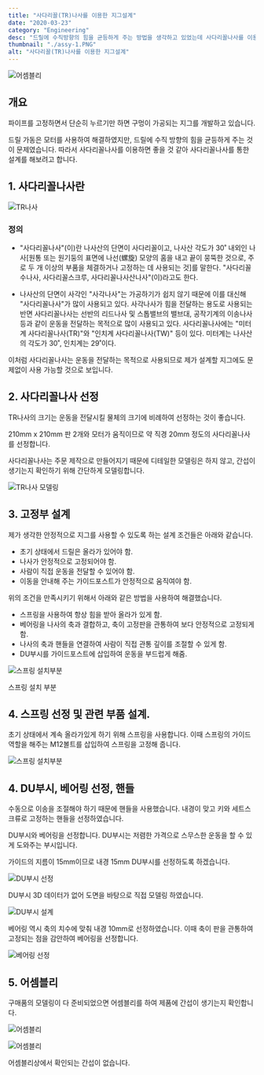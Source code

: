```yaml
---
title: "사다리꼴(TR)나사를 이용한 지그설계"
date: "2020-03-23"
category: "Engineering"
desc: "드릴에 수직방향의 힘을 균등하게 주는 방법을 생각하고 있었는데 사다리꼴나사를 이용하면 좋을 것 같아 사다리꼴나사를 통한 설계를 해보려고 합니다."
thumbnail: "./assy-1.PNG"
alt: "사다리꼴(TR)나사를 이용한 지그설계"
---
```


![어셈블리](./assy-1.PNG)

## 개요

파이프를 고정하면서 단순히 누르기만 하면 구멍이 가공되는 지그를 개발하고 있습니다.

드릴 가동은 모터를 사용하여 해결하였지만, 드릴에 수직 방향의 힘을 균등하게 주는 것이 문제였습니다. 따라서 사다리꼴나사를 이용하면 좋을 것 같아 사다리꼴나사를 통한 설계를 해보려고 합니다.

## 1. 사다리꼴나사란

![TR나사](./tr-2.jpg)

### 정의

- "사다리꼴나사"(이)란 나사산의 단면이 사다리꼴이고, 나사산 각도가 30˚ 내외인 나사[원통 또는 원기둥의 표면에 나선(螺旋) 모양의 홈을 내고 끝이 뭉뚝한 것으로, 주로 두 개 이상의 부품을 체결하거나 고정하는 데 사용되는 것]를 말한다. "사다리꼴수나사, 사다리꼴스크루, 사다리꼴나사산나사"(이)라고도 한다.

- 나사산의 단면이 사각인 "사각나사"는 가공하기가 쉽지 않기 때문에 이를 대신해 "사다리꼴나사"가 많이 사용되고 있다. 사각나사가 힘을 전달하는 용도로 사용되는 반면 사다리꼴나사는 선반의 리드나사 및 스톱밸브의 밸브대, 공작기계의 이송나사 등과 같이 운동을 전달하는 목적으로 많이 사용되고 있다. 사다리꼴나사에는 "미터계 사다리꼴나사(TR)"와 "인치계 사다리꼴나사(TW)" 등이 있다. 미터계는 나사산의 각도가 30˚, 인치계는 29˚이다.

이처럼 사다리꼴나사는 운동을 전달하는 목적으로 사용되므로 제가 설계할 지그에도 문제없이 사용 가능할 것으로 보입니다.

## 2. 사다리꼴나사 선정

TR나사의 크기는 운동을 전달시킬 물체의 크기에 비례하여 선정하는 것이 좋습니다.

210mm x 210mm 판 2개와 모터가 움직이므로 약 직경 20mm 정도의 사다리꼴나사를 선정합니다.

사다리꼴나사는 주문 제작으로 만들어지기 때문에 디테일한 모델링은 하지 않고, 간섭이 생기는지 확인하기 위해 간단하게 모델링합니다.

![TR나사 모델링](./tr-1.PNG)

## 3. 고정부 설계

제가 생각한 안정적으로 지그를 사용할 수 있도록 하는 설계 조건들은 아래와 같습니다.

- 초기 상태에서 드릴은 올라가 있어야 함.
- 나사가 안정적으로 고정되어야 함.
- 사람이 직접 운동을 전달할 수 있어야 함.
- 이동을 안내해 주는 가이드포스트가 안정적으로 움직여야 함.

위의 조건을 만족시키기 위해서 아래와 같은 방법을 사용하여 해결했습니다.

- 스프링을 사용하여 항상 힘을 받아 올라가 있게 함.
- 베어링을 나사의 축과 결합하고, 축이 고정판을 관통하여 보다 안정적으로 고정되게 함.
- 나사의 축과 핸들을 연결하여 사람이 직접 관통 깊이를 조절할 수 있게 함.
- DU부시를 가이드포스트에 삽입하여 운동을 부드럽게 해줌.

![스프링 설치부분](./spring.PNG "스프링 설치부분")

스프링 설치 부분

## 4. 스프링 선정 및 관련 부품 설계.

초기 상태에서 계속 올라가있게 하기 위해 스프링을 사용합니다. 이때 스프링의 가이드 역할을 해주는 M12볼트를 삽입하여 스프링을 고정해 줍니다.

![스프링 설치부분](./spring-2.PNG "스프링 설치부분")

## 4. DU부시, 베어링 선정, 핸들

수동으로 이송을 조절해야 하기 때문에 핸들을 사용했습니다. 내경이 맞고 키와 세트스크류로 고정하는 핸들을 선정하였습니다.

DU부시와 베어링을 선정합니다. DU부시는 저렴한 가격으로 스무스한 운동을 할 수 있게 도와주는 부시입니다.

가이드의 지름이 15mm이므로 내경 15mm DU부시를 선정하도록 하겠습니다.

![DU부시 선정](./duBush-2.PNG "DU부시 선정")

DU부시 3D 데이터가 없어 도면을 바탕으로 직접 모델링 하였습니다.

![DU부시 설계](./duBush-1.PNG "DU부시 설계")

베어링 역시 축의 치수에 맞춰 내경 10mm로 선정하였습니다. 이때 축이 판을 관통하여 고정되는 점을 감안하여 베어링을 선정합니다.

![베어링 선정](./bearing.PNG "베어링 선정")

## 5. 어셈블리

구매품의 모델링이 다 준비되었으면 어셈블리를 하여 제품에 간섭이 생기는지 확인합니다.

![어셈블리](./assy-1.PNG)

![어셈블리](./assy-2.PNG)

어셈블리상에서 확인되는 간섭이 없습니다.
